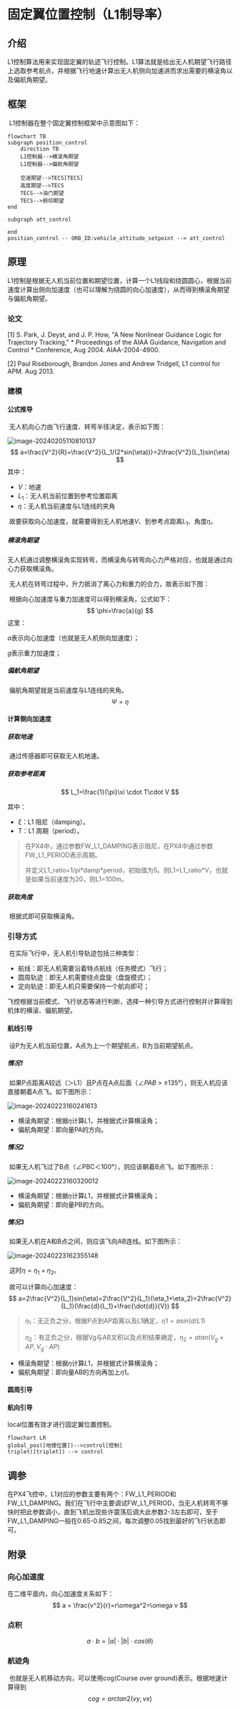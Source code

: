 # 固定翼位置控制（L1制导率）

## 介绍

​		L1控制算法用来实现固定翼的轨迹飞行控制。L1算法就是给出无人机期望飞行路径上选取参考航点，并根据飞行地速计算出无人机侧向加速进而求出需要的横滚角以及偏航角期望。

## 框架

​		L1控制器在整个固定翼控制框架中示意图如下：

```mermaid
flowchart TB
subgraph position_control
	direction TB
    L1控制器-->横滚角期望
    L1控制器-->偏航角期望
	
    空速期望-->TECS[TECS]
    高度期望-->TECS
    TECS-->油门期望
    TECS-->俯仰期望
end

subgraph att_control
	
end
position_control -- ORB_ID:vehicle_attitude_setpoint --> att_control
```

## 

## 原理

​		L1控制是根据无人机当前位置和期望位置，计算一个L1线段和绕圆圆心，根据当前速度计算出侧向加速度（也可以理解为绕圆的向心加速度），从而得到横滚角期望与偏航角期望。

### 论文

[1] S. Park, J. Deyst, and J. P. How, "A New Nonlinear Guidance Logic for Trajectory Tracking," *    Proceedings of the AIAA Guidance, Navigation and Control *    Conference, Aug 2004. AIAA-2004-4900.

[2] Paul Riseborough, Brandon Jones and Andrew Tridgell, L1 control for APM. Aug 2013.

### 建模

#### 公式推导

​		无人机向心力由飞行速度、转弯半径决定，表示如下图：

![image-20240205110810137](imgs/image-20240205110810137.png)
$$
a=\frac{V^2}{R}=\frac{V^2}{L_1/(2*sin(\eta))}=2\frac{V^2}{L_1}sin(\eta)
$$
其中：

- $V$：地速
- $L_1$：无人机当前位置到参考位置距离
- $\eta$：无人机当前速度与L1连线的夹角

​		故要获取向心加速度，就需要得到无人机地速$V$、到参考点距离$L_1$、角度$\eta$。

##### 横滚角期望

​		无人机通过调整横滚角实现转弯，而横滚角与转弯向心力严格对应，也就是通过向心力获取横滚角。

​		无人机在转弯过程中，升力抵消了离心力和重力的合力，故表示如下图：

​		根据向心加速度与重力加速度可以得到横滚角，公式如下：
$$
\phi=\frac{a}{g}
$$
这里：

$a$表示向心加速度（也就是无人机侧向加速度）；

$g$表示重力加速度；

##### 偏航角期望

​		偏航角期望就是当前速度与L1连线的夹角。
$$
\Psi=\eta
$$

#### 计算侧向加速度

##### 获取地速

​		通过传感器即可获取无人机地速。

##### 获取参考距离

$$
L_1=\frac{1}{\pi}\xi \cdot T\cdot V
$$

其中：

- $\xi$：L1 阻尼（damping）。
- T：L1 周期（period）。

> 在PX4中，通过参数FW_L1_DAMPING表示阻尼，在PX4中通过参数FW_L1_PERIOD表示周期。
>
> 并定义L1_ratio=1/pi\*damp\*period，初始值为5。则L1=L1_ratio*V，也就是如果当前速度为20，则L1=100m。
>

##### 获取角度

​		根据式即可获取横滚角。





### 引导方式

​		在实际飞行中，无人机引导轨迹包括三种类型：

- 航线：即无人机需要沿着特点航线（任务模式）飞行；
- 圆周轨迹：即无人机需要绕点盘旋（盘旋模式）；
- 定向轨迹：即无人机只需要保持一个航向即可；

​		飞控根据当前模式、飞行状态等进行判断，选择一种引导方式进行控制并计算得到机体的横滚、偏航期望。

#### 航线引导

​		设P为无人机当前位置，A点为上一个期望航点，B为当前期望航点。

##### 情况1

​		如果P点距离A较远（＞L1）且P点在A点后面（$\angle PAB$ > ±135°），则无人机应该直接朝着A点飞。如下图所示：

![image-20240223160241613](imgs\image-20240223160241613.png)

- 横滚角期望：根据$\eta$计算$L1$，并根据式计算横滚角；
- 偏航角期望：即向量PA的方向。

##### 情况2

​		如果无人机飞过了B点（∠PBC＜100°），则应该朝着B点飞。如下图所示：

![image-20240223160320012](imgs\image-20240223160320012.png)

- 横滚角期望：根据$\eta$计算$L1$，并根据式计算横滚角；
- 偏航角期望：即向量PB的方向。

##### 情况3

​		如果无人机在A和B点之间，则应该飞向AB连线。如下图所示：

![image-20240223162355148](imgs\image-20240223162355148.png)

​		这时$\eta=\eta_1+\eta_2$。

​		故可以计算向心加速度：
$$
a=2\frac{V^2}{L_1}sin(\eta)=2\frac{V^2}{L_1}(\eta_1+\eta_2)=2\frac{V^2}{L_1}(\frac{d}{L_1}+\frac{\dot{d}}{V})
$$

> $\eta_1$：无正负之分，根据P点到AP距离以及L1确定，$\eta1=asin(d/L1)$
>
> $\eta_2$：有正负之分，根据Vg与AB叉积以及点积结果确定，$\eta_2=atan(V_g\times AP,V_g\cdot AP)$




- 横滚角期望：根据$\eta$计算$L1$，并根据式计算横滚角；
- 偏航角期望：即向量AB的方向再加上$\eta1$。



#### 圆周引导



#### 航向引导





local位置有效才进行固定翼位置控制。

```mermaid
flowchart LR
global_pos([地理位置])-->control[控制]
triplet([triplet]) --> control
```

## 调参

​		在PX4飞控中，L1对应的参数主要有两个：FW_L1_PERIOD和FW_L1_DAMPING。我们在飞行中主要调试FW_L1_PERIOD，当无人机转弯不够快时把此参数调小，直到飞机出现些许震荡后调大此参数2-3左右即可，至于FW_L1_DAMPING一般在0.65-0.85之间，每次调整0.05找到最好的飞行状态即可。

## 附录

### 向心加速度

在二维平面内，向心加速度关系如下：
$$
a = \frac{v^2}{r}=r\omega^2=\omega v
$$


### 点积

$$
a \cdot b = |a|\cdot|b|\cdot cos(\theta)
$$

### 航迹角

​		也就是无人机移动方向，可以使用cog(Course over ground)表示。根据地速计算得到
$$
cog=arctan2(vy, vx)
$$
